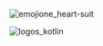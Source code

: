 ![emojione_heart-suit](https://user-images.githubusercontent.com/56539682/232264180-ad448410-6af9-45f4-9b50-0c7abad6a894.svg)

![logos_kotlin](https://user-images.githubusercontent.com/56539682/232264157-03888455-3097-4714-a6da-0d62522a31b9.svg)
